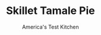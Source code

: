 ---
layout: ../../layouts/MarkdownPostLayout.astro
title: Skillet Tamale Pie
author: America's Test Kitchen
pubDate: 2023-03-15
description: "This cheesy, beefy pie with south-of-the-border flavor is the perfect addition to your weeknight dinner arsenal."
image_url: https://res.cloudinary.com/hksqkdlah/image/upload/ar_1:1,c_fill,dpr_2.0,f_auto,fl_lossy.progressive.strip_profile,g_faces:auto,q_auto:low,w_344/26398_sfs-skillet-tamale-pie-001
tags: ["Main Courses","Mexican","Beans","Beef","Cheese","Weeknight","30-Minute Suppers"]
calories: 5293
protein: 54
carbohydrates: 69
fats: 
fiber: 10
ingredients: ["10 ounces, store-bought cornbread, crumbled (about 2 1/2 cups)","3 cups, shredded Mexican cheese blend",", Salt and pepper","1 tablespoon, vegetable oil","1 , onion, finely chopped","1 teaspoon, minced chipotle chiles in adobo sauce","1 1/2 pounds, 90-percent lean ground beef","2 , (15.5 ounces each) cans pinto beans, drained and rinsed","2 , (10-ounce) cans Ro-Tel tomatoes, drained, 1/3 cup juice reserved (see note)","1/4 cup, finely chopped fresh cilantro leaves"]
serves: 6
time: "30 minutes"
instructions: ["Adjust oven rack to middle position and heat oven to 450 degrees. Combine cornbread, 1½ cups cheese, ¼ teaspoon salt, and ½ teaspoon pepper in bowl.","Heat oil in large heatproof skillet over medium-high heat until shimmering. Cook onion and chipotle until softened, about 5 minutes. Add beef and cook until no longer pink, about 5 minutes. Stir in beans, tomatoes, and reserved tomato juice and cook until thickened, about 5 minutes. Stir in 2 tablespoons cilantro and remaining cheese. Season with salt and pepper.","Arrange cornbread mixture evenly over filling. Bake until cornbread is golden brown, 10 to 15 minutes. Sprinkle with remaining cilantro. Serve."]
nutrition: ["1161 mg Potassium","820 mg Phosphorus","781 mg Calcium","7 mg Iron","120 mg Magnesium","1459 mg Sodium","9 mg Zinc","42 g Fat","8 mg Niacin (B3)","13 g Monounsaturated","4 g Polyunsaturated","14 mg Vitamin C","171 mg Cholesterol","18 g Saturated","1 g Trans","10 g Fiber","43 µg Folic acid","85 µg Folate (food)","4 g Sugars","10 µg Vitamin K","345 g Water","69 g Carbs","159 µg Folate equivalent (total)","54 g Protein","1 mg Vitamin E","3 µg Vitamin B12","202 µg Vitamin A","882 kcal Energy","5293 calories"]
notes: "The addition of shredded cheese to the topping improves flavor and texture. As the cheese melts, it binds the cornbread, producing a more cohesive, tamale-like topping."
---